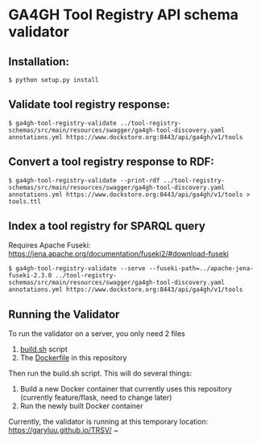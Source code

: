# GA4GH Tool Registry API schema validator

## Installation:

```
$ python setup.py install
```

## Validate tool registry response:

```
$ ga4gh-tool-registry-validate ../tool-registry-schemas/src/main/resources/swagger/ga4gh-tool-discovery.yaml annotations.yml https://www.dockstore.org:8443/api/ga4gh/v1/tools
```

## Convert a tool registry response to RDF:

```
$ ga4gh-tool-registry-validate --print-rdf ../tool-registry-schemas/src/main/resources/swagger/ga4gh-tool-discovery.yaml annotations.yml https://www.dockstore.org:8443/api/ga4gh/v1/tools > tools.ttl
```

## Index a tool registry for SPARQL query

Requires Apache Fuseki: https://jena.apache.org/documentation/fuseki2/#download-fuseki

```
$ ga4gh-tool-registry-validate --serve --fuseki-path=../apache-jena-fuseki-2.3.0 ../tool-registry-schemas/src/main/resources/swagger/ga4gh-tool-discovery.yaml annotations.yml https://www.dockstore.org:8443/api/ga4gh/v1/tools
```

## Running the Validator

To run the validator on a server, you only need 2 files
1.  [build.sh](../build.sh) script
2.  The [Dockerfile](../Dockerfile) in this repository

Then run the build.sh script.  This will do several things:
1. Build a new Docker container that currently uses this repository (currently feature/flask, need to change later)
2. Run the newly built Docker container

Currently, the validator is running at this temporary location: https://garyluu.github.io/TRSV/
~                                                                                                   
